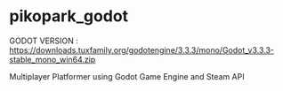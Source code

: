 # pikopark_godot

GODOT VERSION : https://downloads.tuxfamily.org/godotengine/3.3.3/mono/Godot_v3.3.3-stable_mono_win64.zip

Multiplayer Platformer using Godot Game Engine and Steam API
